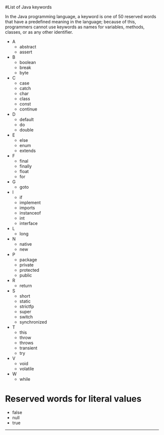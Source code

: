 #List of Java keywords

In the Java programming language, a keyword is one of 50 reserved words that have a predefined meaning in the language; because of
this, programmers cannot use keywords as names for variables, methods, classes, or as any other identifier.

- A
  - abstract 
  - assert
- B
  - boolean
  - break
  - byte
- C
  - case
  - catch
  - char
  - class
  - const
  - continue
- D
  - default
  - do 
  - double
- E
  - else
  - enum
  - extends
- F
  - final
  - finally 
  - float
  - for
- G
  - goto
- I
  - if
  - implement
  - imports
  - instanceof
  - int 
  - interface 
- L
  - long
- N
  - native 
  - new
- P
  - package
  - private 
  - protected 
  - public
- R
  - return
- S
  - short
  - static
  - strictfp
  - super
  - switch 
  - synchronized
- T
  - this
  - throw
  - throws
  - transient
  - try
- V
  - void
  - volatile
- W
  - while

# Reserved words for literal values

- false
- null
- true

---
